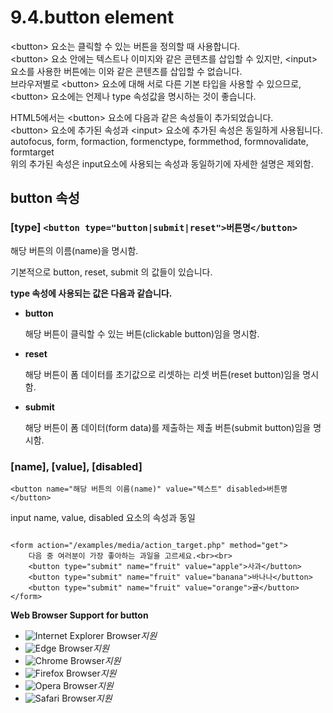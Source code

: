 # 9.4.button element

&lt;button&gt; 요소는 클릭할 수 있는 버튼을 정의할 때 사용합니다.  
&lt;button&gt; 요소 안에는 텍스트나 이미지와 같은 콘텐츠를 삽입할 수 있지만, &lt;input&gt; 요소를 사용한 버튼에는 이와 같은 콘텐츠를 삽입할 수 없습니다.  
브라우저별로 &lt;button&gt; 요소에 대해 서로 다른 기본 타입을 사용할 수 있으므로, &lt;button&gt; 요소에는 언제나 type 속성값을 명시하는 것이 좋습니다.  
  
HTML5에서는 &lt;button&gt; 요소에 다음과 같은 속성들이 추가되었습니다.  
&lt;button&gt; 요소에 추가된 속성과 &lt;input&gt; 요소에 추가된 속성은 동일하게 사용됩니다.  
autofocus, form, formaction, formenctype, formmethod, formnovalidate, formtarget  
위의 추가된 속성은 input요소에 사용되는 속성과 동일하기에 자세한 설명은 제외함.

## **button 속성**

### \[type\] `<button type="button|submit|reset">버튼명</button>`

해당 버튼의 이름\(name\)을 명시함.

기본적으로 button, reset, submit 의 값들이 있습니다.  


**type 속성에 사용되는 값은 다음과 같습니다.**

* **button**

  해당 버튼이 클릭할 수 있는 버튼\(clickable button\)임을 명시함.

* **reset**

  해당 버튼이 폼 데이터를 초기값으로 리셋하는 리셋 버튼\(reset button\)임을 명시함.

* **submit**

  해당 버튼이 폼 데이터\(form data\)를 제출하는 제출 버튼\(submit button\)임을 명시함.

### \[name\], \[value\], \[disabled\] 

`<button name="해당 버튼의 이름(name)" value="텍스트" disabled>버튼명</button>`

input name, value, disabled 요소의 속성과 동일

```text

<form action="/examples/media/action_target.php" method="get">
	다음 중 여러분이 가장 좋아하는 과일을 고르세요.<br><br>
	<button type="submit" name="fruit" value="apple">사과</button>
	<button type="submit" name="fruit" value="banana">바나나</button>
	<button type="submit" name="fruit" value="orange">귤</button>
</form>
```

**Web Browser Support for button**

* ![Internet Explorer Browser](images/icon/ico_ie-true.png)_지원_
* ![Edge Browser](images/icon/ico_edge-true.png)_지원_
* ![Chrome Browser](images/icon/ico_chrome-true.png)_지원_
* ![Firefox Browser](images/icon/ico_firefox-true.png)_지원_
* ![Opera Browser](images/icon/ico_opera-true.png)_지원_
* ![Safari Browser](images/icon/ico_safari-true.png)_지원_

